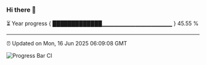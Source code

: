 ### Hi there 👋

⏳ Year progress { █████████████▁▁▁▁▁▁▁▁▁▁▁▁▁▁▁▁▁ } 45.55 %

---

⏰ Updated on Mon, 16 Jun 2025 06:09:08 GMT

![Progress Bar CI](https://github.com/liununu/liununu/workflows/Progress%20Bar%20CI/badge.svg)
